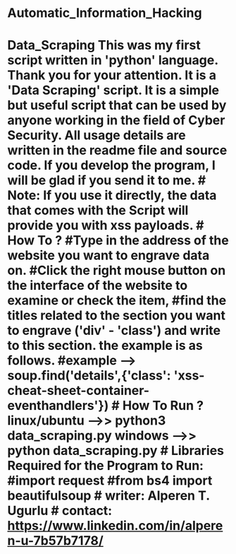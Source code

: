 # Automatic_Information_Hacking
# Data_Scraping This was my first script written in 'python' language. Thank you for your attention.  It is a 'Data Scraping' script. It is a simple but useful script that can be used by anyone working in the field of Cyber ​​Security. All usage details are written in the readme file and source code. If you develop the program, I will be glad if you send it to me.  # Note:    If you use it directly, the data that comes with the Script will provide you with xss payloads.   # How To ?  #Type in the address of the website you want to engrave data on.  #Click the right mouse button on the interface of the website to examine or check the item, #find the titles related to the section you want to engrave ('div' - 'class') and write to this section. the example is as follows.  #example --> soup.find('details',{'class': 'xss-cheat-sheet-container-eventhandlers'})    # How To Run ?  linux/ubuntu -->>  python3 data_scraping.py windows -->> python data_scraping.py   # Libraries Required for the Program to Run: #import request  #from bs4 import beautifulsoup   # writer: Alperen T. Ugurlu # contact: https://www.linkedin.com/in/alperen-u-7b57b7178/
